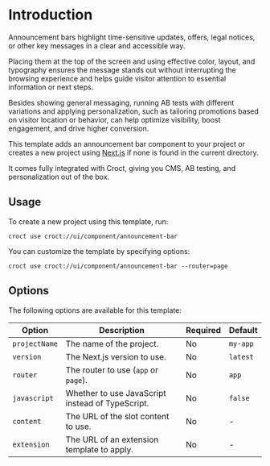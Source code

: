 # Introduction

Announcement bars highlight time-sensitive updates, offers, legal notices, or other key messages in a clear and
accessible way.

Placing them at the top of the screen and using effective color, layout, and typography ensures the message stands out
without interrupting the browsing experience and helps guide visitor attention to essential information or next steps.

Besides showing general messaging, running AB tests with different variations and applying personalization, such as
tailoring promotions based on visitor location or behavior, can help optimize visibility, boost engagement, and drive
higher conversion.

This template adds an announcement bar component to your project or creates a new project using
[Next.js](https://nextjs.org/?utm_source=croct) if none is found in the current directory.

It comes fully integrated with Croct, giving you CMS, AB testing, and personalization out of the box.

## Usage

To create a new project using this template, run:

```croct-cmd
croct use croct://ui/component/announcement-bar
```

You can customize the template by specifying options:

```croct-cmd
croct use croct://ui/component/announcement-bar --router=page
```

## Options

The following options are available for this template:

| Option        | Description                                      | Required | Default  |
|---------------|--------------------------------------------------|----------|----------|
| `projectName` | The name of the project.                         | No       | `my-app` |
| `version`     | The Next.js version to use.                      | No       | `latest` |
| `router`      | The router to use (`app` or `page`).             | No       | `app`    |
| `javascript`  | Whether to use JavaScript instead of TypeScript. | No       | `false`  |
| `content`     | The URL of the slot content to use.              | No       | -        |
| `extension`   | The URL of an extension template to apply.       | No       | -        |
